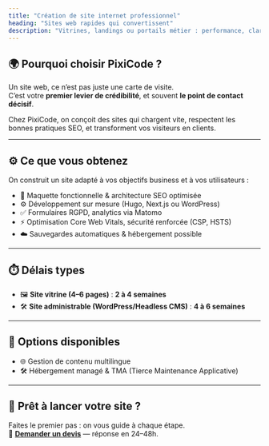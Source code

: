 ```yaml
---
title: "Création de site internet professionnel"
heading: "Sites web rapides qui convertissent"
description: "Vitrines, landings ou portails métier : performance, clarté et SEO dès le départ."
---
```


## 🌍 Pourquoi choisir PixiCode ?

Un site web, ce n’est pas juste une carte de visite.  
C’est votre **premier levier de crédibilité**, et souvent **le point de contact décisif**.

Chez PixiCode, on conçoit des sites qui chargent vite, respectent les bonnes pratiques SEO, et transforment vos visiteurs en clients.

---

## ⚙️ Ce que vous obtenez

On construit un site adapté à vos objectifs business et à vos utilisateurs :

- 🧩 Maquette fonctionnelle & architecture SEO optimisée
- ⚙️ Développement sur mesure (Hugo, Next.js ou WordPress)
- ✅ Formulaires RGPD, analytics via Matomo
- ⚡ Optimisation Core Web Vitals, sécurité renforcée (CSP, HSTS)
- ☁️ Sauvegardes automatiques & hébergement possible

---

## ⏱️ Délais types

- 🖼️ **Site vitrine (4–6 pages)** : **2 à 4 semaines**
- 🛠️ **Site administrable (WordPress/Headless CMS)** : **4 à 6 semaines**

---

## 🔧 Options disponibles

- 🌐 Gestion de contenu multilingue
- 🛠️ Hébergement managé & TMA (Tierce Maintenance Applicative)

---

## 🚀 Prêt à lancer votre site ?

Faites le premier pas : on vous guide à chaque étape.  
📩 **[Demander un devis](/contact/)** — réponse en 24–48h.

